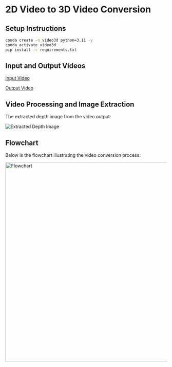 # 2D Video to 3D Video Conversion

## Setup Instructions

```sh
conda create -n video3d python=3.11 -y
conda activate video3d
pip install -r requirements.txt
```

## Input and Output Videos

[Input Video](https://github.com/user-attachments/assets/9843ad19-83da-493e-9264-d5c7724c3be6)

[Output Video](https://github.com/user-attachments/assets/914fa147-5408-489c-81e9-7df5871b032c)





## Video Processing and Image Extraction

The extracted depth image from the video output:

![Extracted Depth Image](https://github.com/user-attachments/assets/47952ae3-dd21-4c48-b7a5-1817e6473ccb)

## Flowchart

Below is the flowchart illustrating the video conversion process:

<img width="620" alt="Flowchart" src="https://github.com/user-attachments/assets/d7e95017-f774-4034-b587-33cd67826c3e" />

